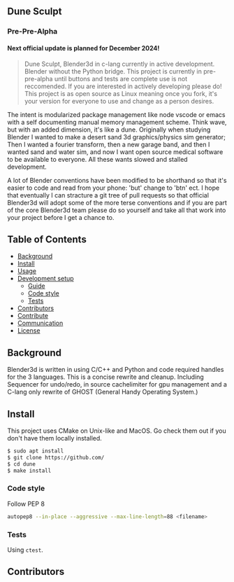 ## Dune Sculpt
### Pre-Pre-Alpha
#### Next official update is planned for December 2024!
> Dune Sculpt, Blender3d in c-lang currently in active development. Blender without the Python bridge.
> This project is currently in pre-pre-alpha until buttons and tests are complete use is not reccomended.
> If you are interested in actively developing please do! This project is as open source as Linux meaning
> once you fork, it's your version for everyone to use and change as a person desires.

The intent is modularized package management like node vscode or emacs with a self documenting manual memory management scheme.
Think wave, but with an added dimension, it's like a dune. Originally when studying Blender I wanted to make a desert sand 3d graphics/physics sim generator;
Then I wanted a fourier transform, then a new garage band, and then I wanted sand and water sim, and now I want open source medical software to be available to everyone.
All these wants slowed and stalled development.

A lot of Blender conventions have been modified to be shorthand so that it's easier to code and read from your phone: 'but' change to 'btn' ect.
I hope that eventually I can stracture a git tree of pull requests so that official Blender3d will adopt some of the more terse conventions and if you
are part of the core Blender3d team please do so yourself and take all that work into your project before I get a chance to.

## Table of Contents

- [Background](#background)
- [Install](#install)
- [Usage](#usage)
- [Development setup](#development-setup)
    - [Guide](#guide)
    - [Code style](#code-style)
    - [Tests](#tests)
- [Contributors](#contributors)
- [Contribute](#contribute)
- [Communication](#communication)
- [License](#license)


## Background
Blender3d is written in using C/C++ and Python and code required handles for the 3 languages. This is a concise rewrite and cleanup.
Including Sequencer for undo/redo, in source cachelimiter for gpu management and a C-lang only rewrite of GHOST (General Handy Operating System.)
## Install
This project uses CMake on Unix-like and MacOS. Go check them out if you don't have them locally installed.
```sh
$ sudo apt install
$ git clone https://github.com/
$ cd dune
$ make install
```

### Code style
Follow PEP 8
```sh
autopep8 --in-place --aggressive --max-line-length=88 <filename>
```

### Tests
Using `ctest`.

## Contributors
